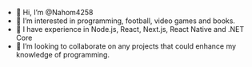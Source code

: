 - 👋 Hi, I’m @Nahom4258
- 👀 I’m interested in programming, football, video games and books.
- 🌱 I have experience in Node.js, React, Next.js, React Native and .NET Core
- 💞️ I’m looking to collaborate on any projects that could enhance my knowledge of programming.

<!---
Nahom4258/Nahom4258 is a ✨ special ✨ repository because its `README.md` (this file) appears on your GitHub profile.
You can click the Preview link to take a look at your changes.
--->
